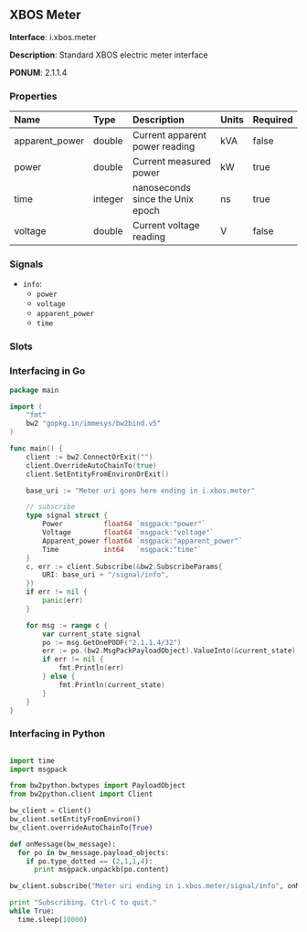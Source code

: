 
## XBOS Meter

**Interface**: i.xbos.meter

**Description**: Standard XBOS electric meter interface

**PONUM**: 2.1.1.4

### Properties

| **Name** | **Type** | **Description** | **Units** | **Required** |
| :------- | :------- | :-------------- | :-------- | :----------- |
| apparent_power | double | Current apparent power reading | kVA | false |
| power | double | Current measured power | kW | true |
| time | integer | nanoseconds since the Unix epoch | ns | true |
| voltage | double | Current voltage reading | V | false |


### Signals
- `info`:
    - `power`
    - `voltage`
    - `apparent_power`
    - `time`
    


### Slots


### Interfacing in Go

```go
package main

import (
	"fmt"
	bw2 "gopkg.in/immesys/bw2bind.v5"
)

func main() {
	client := bw2.ConnectOrExit("")
	client.OverrideAutoChainTo(true)
	client.SetEntityFromEnvironOrExit()

	base_uri := "Meter uri goes here ending in i.xbos.meter"

	// subscribe
	type signal struct {
		Power          float64 `msgpack:"power"`
		Voltage        float64 `msgpack:"voltage"`
		Apparent_power float64 `msgpack:"apparent_power"`
		Time           int64   `msgpack:"time"`
	}
	c, err := client.Subscribe(&bw2.SubscribeParams{
		URI: base_uri + "/signal/info",
	})
	if err != nil {
		panic(err)
	}

	for msg := range c {
		var current_state signal
		po := msg.GetOnePODF("2.1.1.4/32")
		err := po.(bw2.MsgPackPayloadObject).ValueInto(&current_state)
		if err != nil {
			fmt.Println(err)
		} else {
			fmt.Println(current_state)
		}
	}
}
```
### Interfacing in Python

```python

import time
import msgpack

from bw2python.bwtypes import PayloadObject
from bw2python.client import Client

bw_client = Client()
bw_client.setEntityFromEnviron()
bw_client.overrideAutoChainTo(True)

def onMessage(bw_message):
  for po in bw_message.payload_objects:
    if po.type_dotted == (2,1,1,4):
      print msgpack.unpackb(po.content)

bw_client.subscribe("Meter uri ending in i.xbos.meter/signal/info", onMessage)

print "Subscribing. Ctrl-C to quit."
while True:
  time.sleep(10000)
```
